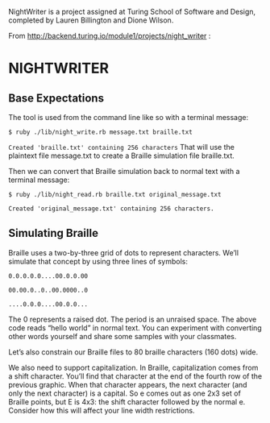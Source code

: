 NightWriter is a project assigned at Turing School of Software and Design, completed by Lauren Billington and Dione Wilson. 

From http://backend.turing.io/module1/projects/night_writer :
# NIGHTWRITER
## Base Expectations

The tool is used from the command line like so with a terminal message:

`$ ruby ./lib/night_write.rb message.txt braille.txt`

`Created 'braille.txt' containing 256 characters`
That will use the plaintext file message.txt to create a Braille simulation file braille.txt.

Then we can convert that Braille simulation back to normal text with a terminal message:

`$ ruby ./lib/night_read.rb braille.txt original_message.txt`

`Created 'original_message.txt' containing 256 characters.`


## Simulating Braille

Braille uses a two-by-three grid of dots to represent characters. We’ll simulate that concept by using three lines of symbols:

`0.0.0.0.0....00.0.0.00`

`00.00.0..0..00.0000..0`

`....0.0.0....00.0.0...`

The 0 represents a raised dot. The period is an unraised space. The above code reads “hello world” in normal text. You can experiment with converting other words yourself and share some samples with your classmates.

Let’s also constrain our Braille files to 80 braille characters (160 dots) wide.

We also need to support capitalization. In Braille, capitalization comes from a shift character. You’ll find that character at the end of the fourth row of the previous graphic. When that character appears, the next character (and only the next character) is a capital. So e comes out as one 2x3 set of Braille points, but E is 4x3: the shift character followed by the normal e. Consider how this will affect your line width restrictions.

